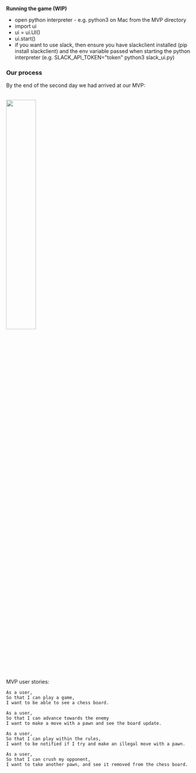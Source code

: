 **Running the game (WIP)**
- open python interpreter - e.g. python3 on Mac from the MVP directory
- import ui
- ui = ui.UI()
- ui.start()
- if you want to use slack, then ensure you have slackclient installed (pip install slackclient) and the env variable passed when starting the python interpreter (e.g. SLACK_API_TOKEN="token" python3 slack_ui.py)

### Our process

By the end of the second day we had arrived at our MVP:

<br>
<img src="https://github.com/dangyi23/makers-final-project/blob/master/docs/MVP.gif" width=40%>

MVP user stories:
```
As a user,
So that I can play a game,
I want to be able to see a chess board.

As a user,
So that I can advance towards the enemy
I want to make a move with a pawn and see the board update.

As a user,
So that I can play within the rules,
I want to be notified if I try and make an illegal move with a pawn.

As a user,
So that I can crush my opponent,
I want to take another pawn, and see it removed from the chess board.
```
